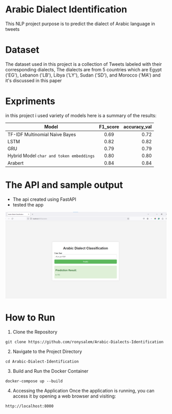 # Arabic Dialect Identification
This NLP project purpose is to predict the dialect of Arabic language in tweets

# Dataset
The dataset used in this project is a collection of Tweets labeled with their corresponding dialects, The dialects are from 5 countries which are Egypt ('EG'), Lebanon ('LB'), Libya ('LY'), Sudan ('SD'), and Morocco ('MA') and it's discussed in this paper 


# Expriments 

in this project i used variety of models here is a summary of the results:

| Model         | F1_score | accuracy_val  |
| ------------- |:-------------:| -----:        |
|      TF-IDF Multinomial Naive Bayes       | 0.69          |    0.72 	|
|    LSTM    |   0.82      |     0.82	|
|      GRU      |   0.79       |    0.79	|
|      Hybrid Model `char and token embeddings`      | 0.80          |    0.80 	|
|       Arabert    | 0.84          |    0.84
 	
# The API and sample output

* The api created using FastAPI
* tested the app

<img src ='./Images/1.png'/>

# How to Run 
1. Clone the Repository
```
git clone https://github.com/ronysalem/Arabic-Dialects-Identification
```

2. Navigate to the Project Directory
```
cd Arabic-Dialect-Identification
```


3. Build and Run the Docker Container
```
docker-compose up --build
```

4. Accessing the Application
Once the application is running, you can access it by opening a web browser and visiting:
```
http://localhost:8000
```
